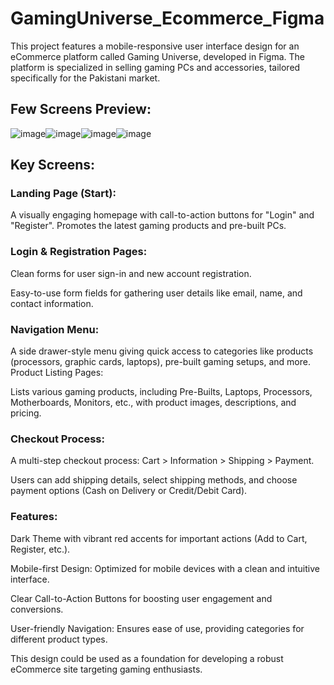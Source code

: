 # GamingUniverse_Ecommerce_Figma
This project features a mobile-responsive user interface design for an eCommerce platform called Gaming Universe, developed in Figma. The platform is specialized in selling gaming PCs and accessories, tailored specifically for the Pakistani market.

## Few Screens Preview:

![image](https://github.com/user-attachments/assets/c9257593-81e9-47e3-bef9-6df204fbb047)![image](https://github.com/user-attachments/assets/e1d277b5-8b21-4461-9b55-7bff4209fead)![image](https://github.com/user-attachments/assets/e8b7dcba-f236-4861-87cc-7edd0019632c)![image](https://github.com/user-attachments/assets/c1bc8729-6243-43e4-b9c2-0e7b99a73918)

## Key Screens:
### Landing Page (Start):

A visually engaging homepage with call-to-action buttons for "Login" and "Register".
Promotes the latest gaming products and pre-built PCs.

### Login & Registration Pages:

Clean forms for user sign-in and new account registration.

Easy-to-use form fields for gathering user details like email, name, and contact information.

### Navigation Menu:

A side drawer-style menu giving quick access to categories like products (processors, graphic cards, laptops), pre-built gaming setups, and more.
Product Listing Pages:

Lists various gaming products, including Pre-Builts, Laptops, Processors, Motherboards, Monitors, etc., with product images, descriptions, and pricing.

### Checkout Process:

A multi-step checkout process: Cart > Information > Shipping > Payment.

Users can add shipping details, select shipping methods, and choose payment options (Cash on Delivery or Credit/Debit Card).

### Features:

Dark Theme with vibrant red accents for important actions (Add to Cart, Register, etc.).

Mobile-first Design: Optimized for mobile devices with a clean and intuitive interface.

Clear Call-to-Action Buttons for boosting user engagement and conversions.

User-friendly Navigation: Ensures ease of use, providing categories for different product types.

This design could be used as a foundation for developing a robust eCommerce site targeting gaming enthusiasts.
